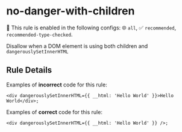 # no-danger-with-children

💼 This rule is enabled in the following configs: 🌐 `all`, ✅ `recommended`, `recommended-type-checked`.

<!-- end auto-generated rule header -->

Disallow when a DOM element is using both children and `dangerouslySetInnerHTML`

## Rule Details

Examples of **incorrect** code for this rule:

```tsx
<div dangerouslySetInnerHTML={{ __html: 'Hello World' }}>Hello World</div>;
```

Examples of **correct** code for this rule:

```tsx
<div dangerouslySetInnerHTML={{ __html: 'Hello World' }} />;
```
